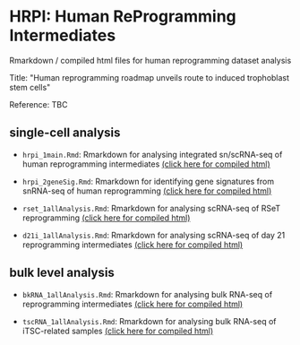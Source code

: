 # HRPI: Human ReProgramming Intermediates
Rmarkdown / compiled html files for human reprogramming dataset analysis

Title: "Human reprogramming roadmap unveils route to induced trophoblast stem cells"

Reference: TBC

## single-cell analysis
* `hrpi_1main.Rmd`: Rmarkdown for analysing integrated sn/scRNA-seq of human reprogramming intermediates [(click here for compiled html)](https://htmlpreview.github.io/?https://github.com/SGDDNB/hrpi/blob/master/hrpi_1main.html)

* `hrpi_2geneSig.Rmd`: Rmarkdown for identifying gene signatures from snRNA-seq of human reprogramming [(click here for compiled html)](https://htmlpreview.github.io/?https://github.com/SGDDNB/hrpi/blob/master/hrpi_2geneSig.html)

* `rset_1allAnalysis.Rmd`: Rmarkdown for analysing scRNA-seq of RSeT reprogramming [(click here for compiled html)](https://htmlpreview.github.io/?https://github.com/SGDDNB/hrpi/blob/master/rset_1allAnalysis.html)

* `d21i_1allAnalysis.Rmd`: Rmarkdown for analysing scRNA-seq of day 21 reprogramming intermediates [(click here for compiled html)](https://htmlpreview.github.io/?https://github.com/SGDDNB/hrpi/blob/master/d21i_1allAnalysis.html)



## bulk level analysis
* `bkRNA_1allAnalysis.Rmd`: Rmarkdown for analysing bulk RNA-seq of reprogramming intermediates [(click here for compiled html)](https://htmlpreview.github.io/?https://github.com/SGDDNB/hrpi/blob/master/bkRNA_1allAnalysis.html)

* `tscRNA_1allAnalysis.Rmd`: Rmarkdown for analysing bulk RNA-seq of iTSC-related samples [(click here for compiled html)](https://htmlpreview.github.io/?https://github.com/SGDDNB/hrpi/blob/master/tscRNA_1allAnalysis.html)


